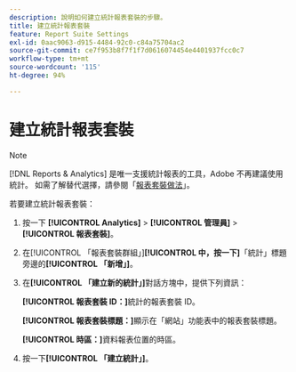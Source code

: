 ```yaml
---
description: 說明如何建立統計報表套裝的步驟。
title: 建立統計報表套裝
feature: Report Suite Settings
exl-id: 0aac9063-d915-4484-92c0-c84a75704ac2
source-git-commit: ce7f953b8f7f1f7d0616074454e4401937fcc0c7
workflow-type: tm+mt
source-wordcount: '115'
ht-degree: 94%

---
```


# 建立統計報表套裝

>[!NOTE]
>
>[!DNL Reports & Analytics] 是唯一支援統計報表的工具，Adobe 不再建議使用統計。 如需了解替代選擇，請參閱「[報表套裝做法](https://experienceleague.adobe.com/docs/analytics/admin/manage-report-suites/rollup-report-suite.html)」。

若要建立統計報表套裝：

1. 按一下 **[!UICONTROL Analytics]** > **[!UICONTROL 管理員]** > **[!UICONTROL 報表套裝]**。
1. 在[!UICONTROL 「報表套裝群組」]**[!UICONTROL 中，按一下]**「統計」標題旁邊的&#x200B;**[!UICONTROL 「新增」]**。
1. 在&#x200B;**[!UICONTROL 「建立新的統計」]**&#x200B;對話方塊中，提供下列資訊：

   **[!UICONTROL 報表套裝 ID：]**&#x200B;統計的報表套裝 ID。

   **[!UICONTROL 報表套裝標題：]**&#x200B;顯示在「網站」功能表中的報表套裝標題。

   **[!UICONTROL 時區：]**&#x200B;資料報表位置的時區。
1. 按一下&#x200B;**[!UICONTROL 「建立統計」]**。
